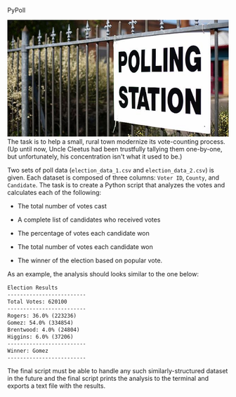 
 PyPoll

![Vote-Counting](Images/Vote_counting.jpg)
The task is to help a small, rural town modernize its vote-counting process. (Up until now, Uncle Cleetus had been trustfully tallying them one-by-one, but unfortunately, his concentration isn't what it used to be.)

Two sets of poll data (`election_data_1.csv` and `election_data_2.csv`) is given. Each dataset is composed of three columns: `Voter ID`, `County`, and `Candidate`. The task is to create a Python script that analyzes the votes and calculates each of the following:

* The total number of votes cast

* A complete list of candidates who received votes

* The percentage of votes each candidate won

* The total number of votes each candidate won

* The winner of the election based on popular vote.

As an example, the analysis should looks similar to the one below:

```
Election Results
-------------------------
Total Votes: 620100
-------------------------
Rogers: 36.0% (223236)
Gomez: 54.0% (334854)
Brentwood: 4.0% (24804)
Higgins: 6.0% (37206)
-------------------------
Winner: Gomez
-------------------------
```

The final script must be able to handle any such similarly-structured dataset in the future and the final script  prints the analysis to the terminal and exports a text file with the results.

